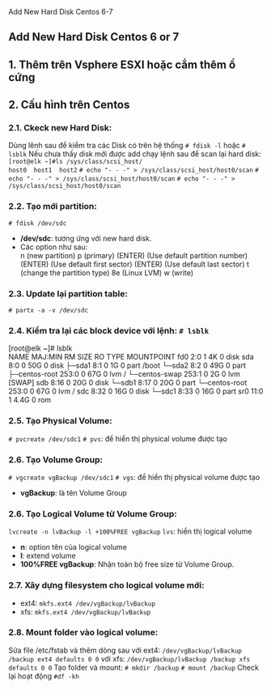 Add New Hard Disk Centos 6-7

## Add New Hard Disk Centos 6 or 7
## 1. Thêm trên Vsphere ESXI hoặc cắm thêm ổ cứng
## 2. Cấu hình trên Centos  
### 2.1. Ckeck new Hard Disk:
Dùng lênh sau để kiểm tra các Disk có trên hệ thống `# fdisk -l` hoặc `# lsblk`
Nếu chưa thấy disk mới được add chạy lệnh sau để scan lại hard disk:
`[root@elk ~]#ls /sys/class/scsi_host/`  
`host0  host1  host2`
`# echo "- - -" > /sys/class/scsi_host/host0/scan`
`# echo "- - -" > /sys/class/scsi_host/host0/scan`
`# echo "- - -" > /sys/class/scsi_host/host0/scan`
### 2.2. Tạo mới partition:
`# fdisk /dev/sdc`
- **/dev/sdc**: tương ứng với new hard disk.  
- Các option như sau:  
n (new partition)
p (primary)
(ENTER) (Use default partition number)
(ENTER) (Use default first sector)
(ENTER) (Use default last sector)
t (change the partition type)
8e (Linux LVM)
w (write)
### 2.3. Update lại partition table:
`# partx -a -v /dev/sdc`
### 2.4. Kiểm tra lại các block device với lệnh: `# lsblk`  
[root@elk ~]# lsblk  
NAME            MAJ:MIN RM  SIZE RO TYPE MOUNTPOINT
fd0               2:0    1    4K  0 disk
sda               8:0    0   50G  0 disk
├─sda1            8:1    0    1G  0 part /boot
└─sda2            8:2    0   49G  0 part
  ├─centos-root 253:0    0   67G  0 lvm  /
 └─centos-swap 253:1    0    2G  0 lvm  [SWAP]
sdb               8:16   0   20G  0 disk
└─sdb1            8:17   0   20G  0 part
 └─centos-root 253:0    0   67G  0 lvm  /
sdc               8:32   0   16G  0 disk
└─sdc1            8:33   0   16G  0 part
sr0              11:0    1  4.4G  0 rom
### 2.5. Tạo Physical Volume:
`# pvcreate /dev/sdc1`
`# pvs`: để hiển thị physical volume được tạo
### 2.6. Tạo Volume Group:
`# vgcreate vgBackup /dev/sdc1`
`# vgs`: để hiển thị physical volume được tạo
- **vgBackup**: là tên Volume Group
### 2.6. Tạo Logical Volume từ Volume Group:
`lvcreate -n lvBackup -l +100%FREE vgBackup`
`lvs`: hiển thị logical volume 
- **n**: option tên của logical volume
- **l**: extend volume
- **100%FREE vgBackup**: Nhận toàn bộ free size từ Volume Group.
### 2.7. Xây dựng filesystem cho logical volume mới:
- ext4: `mkfs.ext4 /dev/vgBackup/lvBackup`
- xfs: `mkfs.ext4 /dev/vgBackup/lvBackup`
### 2.8. Mount folder vào logical volume:
Sửa file /etc/fstab và thêm dòng sau 
với ext4: `/dev/vgBackup/lvBackup /backup ext4 defaults 0 0`
với xfs: `/dev/vgBackup/lvBackup /backup xfs defaults 0 0`
Tạo folder và mount:
`# mkdir /backup`
`# mount /backup`
Check lại hoạt động `#df -kh`
